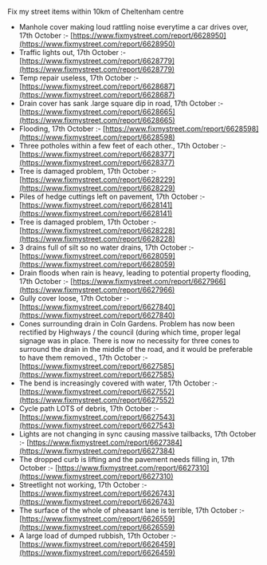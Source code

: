 Fix my street items within 10km of Cheltenham centre

<!-- fix_marker starts -->

- Manhole cover making loud rattling noise everytime a car drives over, 17th October :- [https://www.fixmystreet.com/report/6628950](https://www.fixmystreet.com/report/6628950)
- Traffic lights out, 17th October :- [https://www.fixmystreet.com/report/6628779](https://www.fixmystreet.com/report/6628779)
- Temp repair useless, 17th October :- [https://www.fixmystreet.com/report/6628687](https://www.fixmystreet.com/report/6628687)
- Drain cover has sank .large square dip in road, 17th October :- [https://www.fixmystreet.com/report/6628665](https://www.fixmystreet.com/report/6628665)
- Flooding, 17th October :- [https://www.fixmystreet.com/report/6628598](https://www.fixmystreet.com/report/6628598)
- Three potholes within a few feet of each other., 17th October :- [https://www.fixmystreet.com/report/6628377](https://www.fixmystreet.com/report/6628377)
- Tree is damaged problem, 17th October :- [https://www.fixmystreet.com/report/6628229](https://www.fixmystreet.com/report/6628229)
- Piles of hedge cuttings left on pavement, 17th October :- [https://www.fixmystreet.com/report/6628141](https://www.fixmystreet.com/report/6628141)
- Tree is damaged problem, 17th October :- [https://www.fixmystreet.com/report/6628228](https://www.fixmystreet.com/report/6628228)
- 3 drains full of silt so no water drains, 17th October :- [https://www.fixmystreet.com/report/6628059](https://www.fixmystreet.com/report/6628059)
- Drain floods when rain is heavy, leading to potential property flooding, 17th October :- [https://www.fixmystreet.com/report/6627966](https://www.fixmystreet.com/report/6627966)
- Gully cover loose, 17th October :- [https://www.fixmystreet.com/report/6627840](https://www.fixmystreet.com/report/6627840)
- Cones surrounding drain in Coln Gardens. Problem has now been rectified by Highways / the council (during which time, proper legal signage was in place. There is now no necessity for three cones to surround the drain in the middle of the road, and it would be preferable to have them removed., 17th October :- [https://www.fixmystreet.com/report/6627585](https://www.fixmystreet.com/report/6627585)
- The bend is increasingly covered with water, 17th October :- [https://www.fixmystreet.com/report/6627552](https://www.fixmystreet.com/report/6627552)
- Cycle path LOTS of debris, 17th October :- [https://www.fixmystreet.com/report/6627543](https://www.fixmystreet.com/report/6627543)
- Lights are not changing in sync causing massive tailbacks, 17th October :- [https://www.fixmystreet.com/report/6627384](https://www.fixmystreet.com/report/6627384)
- The dropped curb is lifting and the pavement needs filling in, 17th October :- [https://www.fixmystreet.com/report/6627310](https://www.fixmystreet.com/report/6627310)
- Streetlight not working, 17th October :- [https://www.fixmystreet.com/report/6626743](https://www.fixmystreet.com/report/6626743)
- The surface of the whole of pheasant lane is terrible, 17th October :- [https://www.fixmystreet.com/report/6626559](https://www.fixmystreet.com/report/6626559)
- A large load of dumped rubbish, 17th October :- [https://www.fixmystreet.com/report/6626459](https://www.fixmystreet.com/report/6626459)

<!-- fix_marker ends -->
